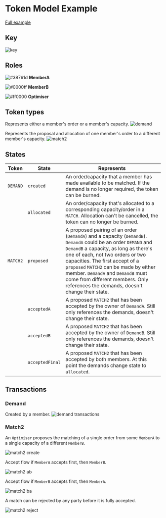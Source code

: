 # Token Model Example

[Full example](https://docs.google.com/drawings/d/1A7XaDMwlpOjIGasTgv61KOS0sE9tFrBO5sXeuKMN5ag/edit)

## Key

![key](../../assets/l3/key.png)

## Roles

![#38761d](https://placehold.co/15x15/38761d/38761d.png) <b>MemberA</b>

![#0000ff](https://placehold.co/15x15/0000ff/0000ff.png) <b>MemberB</b>

![#ff0000](https://placehold.co/15x15/ff0000/ff0000.png) <b>Optimiser</b>

## Token types

Represents either a member's order or a member's capacity.
![demand](../../assets/l3/demand.png)

Represents the proposal and allocation of one member's order to a different member's capacity.
![match2](../../assets/l3/match2.png)

## States

| Token    | State           | Represents                                                                                                                                                                                                                                                                                                                                                                                         |
| -------- | --------------- | -------------------------------------------------------------------------------------------------------------------------------------------------------------------------------------------------------------------------------------------------------------------------------------------------------------------------------------------------------------------------------------------------- |
| `DEMAND` | `created`       | An order/capacity that a member has made available to be matched. If the demand is no longer required, the token can be burned.                                                                                                                                                                                                                                                                    |
|          | `allocated`     | An order/capacity that's allocated to a corresponding capacity/order in a `MATCH`. Allocation can't be cancelled, the token can no longer be burned.                                                                                                                                                                                                                                               |
| `MATCH2` | `proposed`      | A proposed pairing of an order (`DemandA`) and a capacity (`DemandB`). `DemandA` could be an order `DEMAND` and `DemandB` a capacity, as long as there's one of each, not two orders or two capacities. The first accept of a `proposed` `MATCH2` can be made by either member. `DemandA` and `DemandB` must come from different members. Only references the demands, doesn't change their state. |
|          | `acceptedA`     | A proposed `MATCH2` that has been accepted by the owner of `DemandA`. Still only references the demands, doesn't change their state.                                                                                                                                                                                                                                                               |
|          | `acceptedB`     | A proposed `MATCH2` that has been accepted by the owner of `DemandB`. Still only references the demands, doesn't change their state.                                                                                                                                                                                                                                                               |
|          | `acceptedFinal` | A proposed `MATCH2` that has been accepted by both members. At this point the demands change state to `allocated`.                                                                                                                                                                                                                                                                                 |

## Transactions

### Demand

Created by a member.
![demand transactions](../../assets/l3/demand-transactions.png)

### Match2

An `Optimiser` proposes the matching of a single order from some `MemberA` to a single capacity of a different `MemberB`.

![match2 create](../../assets/l3/match2-create.png)

Accept flow if `MemberA` accepts first, then `MemberB`.

![match2 ab](../../assets/l3/match2-ab.png)

Accept flow if `MemberB` accepts first, then `MemberA`.

![match2 ba](../../assets/l3/match2-ba.png)

A match can be rejected by any party before it is fully accepted.

![match2 reject](../../assets/l3/match2-reject.png)
